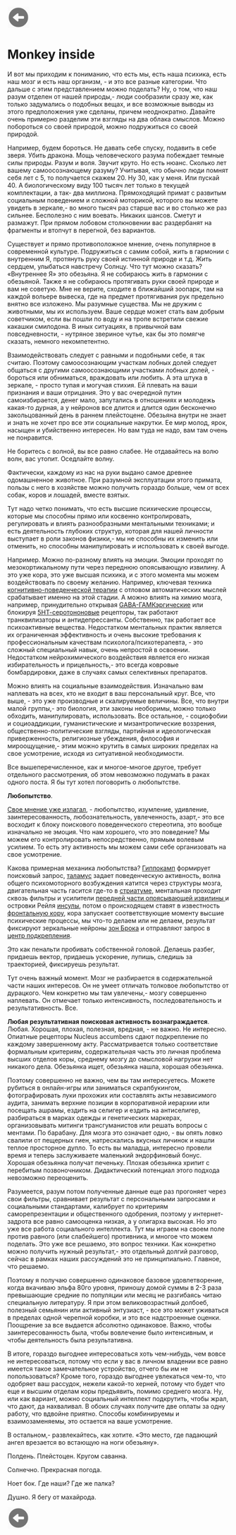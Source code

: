 <a href=README.md><img src="../img/back.jpg" width="50" height="50" /></a>
<p><h1>Monkey inside</h1></p><p>
<p>И вот мы приходим к пониманию, что есть мы, есть наша психика, есть наш мозг и есть наш организм, - и это все разные категории. Что дальше с этим представлением можно поделать? Ну, о том, что наш разум отделен от нашей природы,- люди сообразили сразу же, как только задумались о подобных вещах, и все возможные выводы из этого предположения уже сделаны, причем неоднократно. Давайте очень примерно разделим эти взгляды на два облака смыслов. Можно побороться со своей природой, можно подружиться со своей природой. </p><p>Например, будем бороться. Не давать себе спуску, подавить в себе зверя. Убить дракона. Мощь человеческого разума побеждает темные силы природы. Разум и воля. Звучит круто. Но есть нюанс. Сколько лет вашему самоосознающему разуму? Учитывая, что обычно люди помнят себя лет с 5, то получается скажем 20. Ну 30, как у меня. Или пускай 40. А биологическому виду 100 тысяч лет только в текущей комплектации, а так- два миллиона. Прямоходящий примат с развитым социальным поведением и сложной моторикой, которого вы можете увидеть в зеркале,- во много тысяч раз старше вас и во столько же раз сильнее. Бесполезно с ним воевать. Никаких шансов. Сметут и размажут. При прямом лобовом столкновении вас раздербанят на фрагменты и втопчут в перегной, без вариантов. </p><p>Существует и прямо противоположное мнение, очень популярное в современной культуре. Подружиться с самим собой, жить в гармонии с внутренним Я, протянуть руку своей истинной природе и т.д. Жить сердцем, улыбаться навстречу Солнцу. Что тут можно сказать? «Внутреннее Я» это обезьяна. Я не собираюсь жить в гармонии с обезьяной. Также я не собираюсь протягивать руки своей природе и вам не советую. Мне не верите, сходите в ближайший зоопарк, там на каждой вольере вывеска, где на предмет протягивания рук предельно внятно все изложено. Мы разумные существа. Мы не дружим с животными, мы их используем. Ваше сердце может стать вам добрым советчиком, если вы пошли по воду и на тропе встретили свежие какашки смилодона. В иных ситуациях, в привычной вам повседневности, - нутряное звериное чутье, как бы это помягче сказать, немного некомпетентно. </p><p>Взаимодействовать следует с равными и подобными себе, я так считаю. Поэтому самоосознающим участкам лобных долей следует общаться с другими самоосознающими участками лобных долей, - бороться или обниматься, враждовать или любить. А эта штука в зеркале, - просто тупая и могучая стихия. Ей плевать на ваши признания и ваши отрицания. Это у вас очередной путин самоизбирается, денег мало, запутались в отношениях и молодежь какая-то дурная, а у нейронов все длится и длится один бесконечно закольцованный день в раннем плейстоцене. Обезьяна внутри не знает и знать не хочет про все эти социальные накрутки. Ее мир молод, ярок, насыщен и убийственно интересен. Но вам туда не надо, вам там очень не понравится. </p><p>Не боритесь с волной, вы все равно слабее. Не отдавайтесь на волю волн, вас утопит. Оседлайте волну. </p><p>Фактически, каждому из нас на руки выдано самое древнее одомашненное животное. При разумной эксплуатации этого примата, пользы с него в хозяйстве можно получить гораздо больше, чем от всех собак, коров и лошадей, вместе взятых. </p><p>Тут надо четко понимать, что есть высшие психические процессы, которые мы способны прямо или косвенно контролировать, регулировать и влиять разнообразными ментальными техниками; и есть деятельность глубоких структур, которая для нашей личности выступает в роли законов физики,- мы не способны их изменить или отменить, но способны манипулировать и использовать к своей выгоде. </p><p>Например. Можно по-разному влиять на эмоции. Эмоции проходят по мезокортикальному пути через переднюю опоясывающую извилину. А это уже кора, это уже высшая психика, и с этого момента мы можем воздействовать по своему желанию. Например, ключевая техника <a href="http://en.wikipedia.org/wiki/Cognitive_behavioral_therapy">когнитивно-поведенческой терапии</a> с отловом автоматических мыслей срабатывает именно на этой стадии. А можно влиять на химию мозга, например, принудительно открывая <a href="http://en.wikipedia.org/wiki/GABAA_receptor">GABA-ГАМКэргические</a> или блокируя <a href="http://en.wikipedia.org/wiki/5-HT_receptor">5НТ-серотононовые</a> рецепторы, так работают транквилизаторы и антидепрессанты. Собственно, так работает все психоактивные вещества. Недостатком ментальных практик является их ограниченная эффективность и очень высокие требования к профессиональным качествам психолога/психотерапевта, - это сложный специальный навык, очень непростой в освоении. Недостатком нейрохимического воздействия является его низкая избирательность и прицельность,- это всегда ковровые бомбардировки, даже в случаях самых селективных препаратов. </p><p>Можно влиять на социальные взаимодействия. Изначально вам наплевать на всех, кто не входит в ваш персональный круг. Все, что выше, - это уже производные и скалируемые величины. Все, что внутри малой группы,- это биология, эти законы необоримы, можно только обходить, манипулировать, использовать. Все остальное, - социофобии и социоаддикции, гуманистические и мизантропические воззрения, общественно-политические взгляды, партийная и идеологическая приверженность, религиозные убеждения, философия и мироощущение,- этим можно крутить в самых широких пределах на свое усмотрение, исходя из ситуативной необходимости. </p><p>Все вышеперечисленное, как и многое-многое другое, требует отдельного рассмотрения, об этом невозможно подумать в раках одного поста. Я бы тут хотел поговорить о любопытстве.</p><p><strong>Любопытство</strong>. </p><p><a href="http://stelazin.livejournal.com/91743.html">Свое мнение уже излагал</a>, - любопытство, изумление, удивление, заинтересованность, любознательность, увлеченность, азарт,- это все восходит к блоку поискового поведенческого стереотипа, это вообще изначально не эмоция. Что нам хорошего, что это поведение? Мы можем его контролировать непосредственно, прямым волевым усилием. То есть эту активность мы можем сами себе организовать на свое усмотрение. </p><p>Какова примерная механика любопытства? <a href="http://en.wikipedia.org/wiki/Hippocampus">Гиппокамп</a> формирует поисковый запрос, <a href="http://en.wikipedia.org/wiki/Thalamus">таламус</a> задает поведенческую активность, волна общего психомоторного возбуждения катится через структуры мозга, двигательная часть гасится где-то в <a href="http://en.wikipedia.org/wiki/Striatum">стриатуме</a>, ментальная проходит сквозь фильтры и усилители <a href="http://en.wikipedia.org/wiki/Anterior_cingulate_cortex">передней части опоясывающей извилины </a>и островки Рейля <a href="http://en.wikipedia.org/wiki/Insular_cortex">инсулы</a>, потом о происходящем ставят в известность <a href="http://en.wikipedia.org/wiki/Frontal_lobe">фронтальную кору</a>, кора запускает соответствующие моменту высшие психические процессы, мы что-то делаем или не делаем, результат фиксируют зеркальные нейроны <a href="http://en.wikipedia.org/wiki/Broca%27s_area">зон Брока</a> и отправляют запрос в <a href="http://en.wikipedia.org/wiki/Nucleus_accumbens">центр подкрепления</a>. </p><p>Это как пенальти пробивать собственной головой. Делаешь разбег, придаешь вектор, придаешь ускорение, лупишь, следишь за траекторией, фиксируешь результат. </p><p>Тут очень важный момент. Мозг не разбирается в содержательной части наших интересов. Он не умеет отличать толковое любопытство от дурацкого. Чем конкретно мы там увлечены,- мозгу совершенно наплевать. Он отмечает только интенсивность, последовательность и результативность. Все. </p><p><strong>Любая результативная поисковая активность вознаграждается</strong>. Любая. Хорошая, плохая, полезная, вредная, - не важно. Не интересно. Опиатные рецепторы Nucleus accumbens сдают подкрепление по каждому завершенному акту. Рассматривается только соответствие формальным критериям, содержательная часть это личная проблема высших отделов коры, среднему мозгу до смысловой нагрузки нет никакого дела. Обезьянка ищет, обезьянка нашла, хорошая обезьянка. </p><p>Поэтому совершенно не важно, чем вы там интересуетесь. Можете рубиться в онлайн-игры или заниматься скрапбукингом, фотографировать луки прохожих или составлять акты независимого аудита, занимать верхние позиции в корпоративной иерархии или посещать ашрамы, ездить на селигер и ездить на антиселигер, разбираться в марках одежды и генетических маркерах, организовывать митинги трансгуманистов или решать вопросы с ментами. По барабану. Для мозга это означает одно, - вы опять ловко свалили от пещерных гиен, натрескались вкусных личинок и нашли теплое просторное дупло. То есть вы маладца, интересно провели время и теперь заслуживаете маленький эндорфиновый бонус. Хорошая обезьянка получат печеньку. Плохая обезьянка хрипит с перебитым позвоночником. Дидактический потенциал этого подхода невозможно переоценить. </p><p>Разумеется, разум потом полученные данные еще раз прогоняет через свои фильтры, сравнивает результат с персональными запросами и социальными стандартами, калибрует по критериям саморепрезентации и общественного одобрения, поэтому у интернет-задрота все равно самооценка низкая, а у олигарха высокая. Но это уже все работа социального интеллекта. Тут мы играем на своем поле против равного (или слабейшего) противника, и многое что можем поделать. Это уже все решаемо, это вопрос техники. Как конкретно можно получить нужный результат,- это отдельный долгий разговор, сейчас в рамках наших рассуждений это не принципиально. Главное, что решаемо. </p><p>Поэтому я получаю совершенно одинаковое базовое удовлетворение, когда вкачиваю эльфа 80го уровня, приношу домой суммы в 2-3 раза превышающие средние по популяции или месяц не разгибаясь читаю специальную литературу. Я при этом великовозрастный долбоеб, полезный семьянин или активный энтузиаст, - все это может уживаться в пределах одной черепной коробки, и это все надстроенные оценки. Поощрение за все выдается абсолютно одинаковое. Важно, чтобы заинтересованность была, чтобы вовлечение было интенсивным, и чтобы деятельность была результативна. </p><p>В итоге, гораздо выгоднее интересоваться хоть чем-нибудь, чем вовсе не интересоваться, потому что если у вас в личном владении все равно имеется такое замечательное устройство, отчего бы им не попользоваться? Кроме того, гораздо выгоднее увлекаться чем-то, что одобряет ваш рассудок, нежели какой-то херней, потому что будет что еще и высшим отделам коры предъявить, помимо среднего мозга. Ну, или как вариант, можно социальный интеллект подкрутить, чтобы жрал, что дают, да нахваливал. В обоих случаях получите две оплаты за одну работу, что вдвойне приятно. Способы комбинируемы и взаимозаменяемы, это остается на ваше усмотрение. </p><p>В остальном,- развлекайтесь, как хотите. «Это место, где падающий ангел врезается во встающую на ноги обезьяну». </p><p>Полдень. Плейстоцен. Кругом саванна.</p><p>Солнечно. Прекрасная погода.</p><p>Ноет бок. Где наши? Где же палка? </p><p>Душно. Я бегу от махайрода.</p><a href=README.md><img src="../img/back.jpg" width="50" height="50" /></a>
